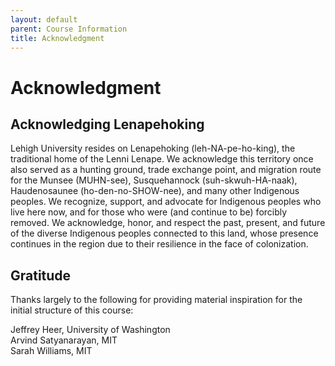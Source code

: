 ```yaml
---
layout: default
parent: Course Information
title: Acknowledgment
---
```


# Acknowledgment

## Acknowledging Lenapehoking

Lehigh University resides on Lenapehoking (leh-NA-pe-ho-king), the traditional home of the Lenni Lenape. We acknowledge this territory once also served as a hunting ground, trade exchange point, and migration route for the Munsee (MUHN-see), Susquehannock (suh-skwuh-HA-naak), Haudenosaunee (ho-den-no-SHOW-nee), and many other Indigenous peoples. We recognize, support, and advocate for Indigenous peoples who live here now, and for those who were (and continue to be) forcibly removed. We acknowledge, honor, and respect the past, present, and future of the diverse Indigenous peoples connected to this land, whose presence continues in the region due to their resilience in the face of colonization.

## Gratitude

Thanks largely to the following for providing material inspiration for the initial structure of this course:

Jeffrey Heer, University of Washington  
Arvind Satyanarayan, MIT  
Sarah Williams, MIT